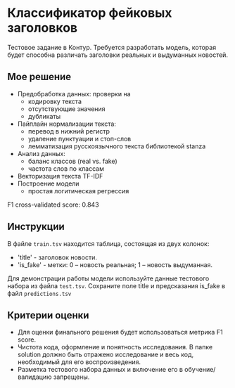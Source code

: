 # Классификатор фейковых заголовков

Тестовое задание в Контур. Требуется разработать модель, которая будет способна различать заголовки реальных и выдуманных новостей.

## Мое решение
- Предобработка данных: проверки на
  - кодировку текста
  - отсутствующие значения
  - дубликаты
- Пайплайн нормализации текста:
  - перевод в нижний регистр
  - удаление пунктуации и стоп-слов
  - лемматизация русскоязычного текста библиотекой stanza
- Анализ данных:
  - баланс классов (real vs. fake)
  - частота слов по классам
- Векторизация текста TF-IDF
- Построение модели
  - простая логитическая регрессия
  
F1 cross-validated score: 0.843

## Инструкции
В файле `train.tsv` находится таблица, состоящая из двух колонок:

- 'title' - заголовок новости.
- 'is_fake' - метки: 0 – новость реальная; 1 – новость выдуманная.

Для демонстрации работы модели используйте данные тестового набора из файла `test.tsv`. Сохраните поле title и предсказания is_fake в файл `predictions.tsv`


## Критерии оценки
- Для оценки финального решения будет использоваться метрика F1 score.
- Чистота кода, оформление и понятность исследования. В папке solution должно быть отражено исследование и весь код, необходимый для его воспроизведения.
- Разметка тестового набора данных и включение его в обучение/валидацию запрещены.

